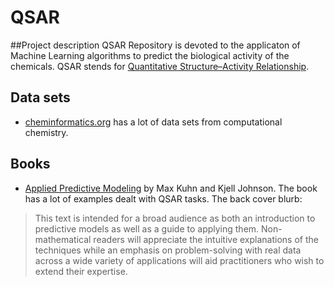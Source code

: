 # QSAR
##Project description
QSAR Repository is devoted to the applicaton of Machine Learning algorithms to predict the biological activity of the chemicals. QSAR stends for [Quantitative Structure–Activity Relationship](https://en.wikipedia.org/wiki/Quantitative_structure%E2%80%93activity_relationship). 
## Data sets
* [cheminformatics.org](http://www.cheminformatics.org) has a lot of data sets from computational chemistry.

## Books
* [Applied Predictive Modeling](http://appliedpredictivemodeling.com/) by Max Kuhn and Kjell Johnson. The book has a lot of examples dealt with QSAR tasks. The back cover blurb:

> This text is intended for a broad audience as both an introduction to predictive models as well as a  guide to applying them. Non-mathematical readers will appreciate the intuitive explanations of the techniques while an emphasis on problem-solving with real data across a wide variety of applications will aid practitioners who wish to extend their expertise. 

